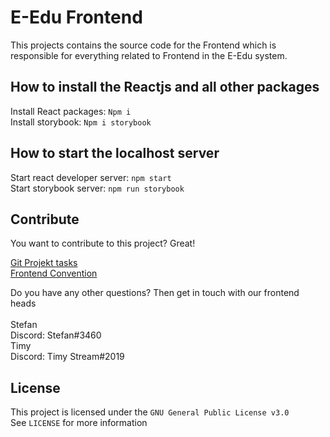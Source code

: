 # E-Edu Frontend

This projects contains the source code for the Frontend which is responsible for everything related to Frontend in the E-Edu system.

## How to install the Reactjs and all other packages
Install React packages:
```Npm i```<br/>
Install storybook:
```Npm i storybook```<br/>

## How to start the localhost server
Start react developer server:
```npm start```<br/>
Start storybook server:
```npm run storybook```<br/>

## Contribute

You want to contribute to this project? Great!

[Git Projekt tasks](https://github.com/E-Edu/frontend/projects/2)<br/>
[Frontend Convention](https://github.com/E-Edu/frontend/blob/experimental/contribution.md)<br/>

Do you have any other questions? 
Then get in touch with our frontend heads<br/><br/>
Stefan<br>
Discord: Stefan#3460<br/>
Timy<br/>
Discord: Timy Stream#2019
## License

This project is licensed under the `GNU General Public License v3.0`<br>
See `LICENSE` for more information